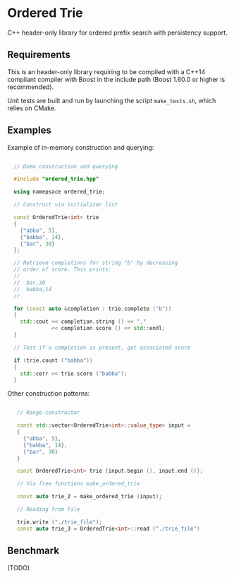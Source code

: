 
Ordered Trie
====================================

C++ header-only library for ordered prefix search with persistency support.

Requirements
-------------

This is an header-only library requiring to be compiled with a C++14 compliant compiler with Boost in the include path (Boost 1.60.0 or higher is recommended).

Unit tests are built and run by launching the script `make_tests.sh`, which relies on CMake.

Examples
-------------

Example of in-memory construction and querying:

```cpp

  // Demo construction and querying

  #include "ordered_trie.hpp"

  using namepsace ordered_trie;

  // Construct via initializer list

  const OrderedTrie<int> trie
  {
    {"abba", 5},
    {"babba", 14},
    {"bar", 30}
  };

  // Retrieve completions for string "b" by decreasing
  // order of score. This prints:
  //
  //  bar,30   
  //  babba,14
  //

  for (const auto &completion : trie.complete ("b"))
  {
    std::cout << completion.string () << ","
              << completion.score () << std::endl;
  }

  // Test if a completion is present, get associated score

  if (trie.count ("babba"))
  {
    std::cerr << trie.score ("babba");
  }
```

Other construction patterns:

```cpp

   // Range constructor

   const std::vector<OrderedTrie<int>::value_type> input =
   {
     {"abba", 5},
     {"babba", 14},
     {"bar", 30}
   }

   const OrderedTrie<int> trie {input.begin (), input.end ()};

   // Via free functions make_ordered_trie

   const auto trie_2 = make_ordered_trie (input);

   // Reading from file

   trie.write ("./trie_file");
   const auto trie_3 = OrderedTrie<int>::read ("./trie_file")
```

Benchmark
-------------------------------

(TODO)


